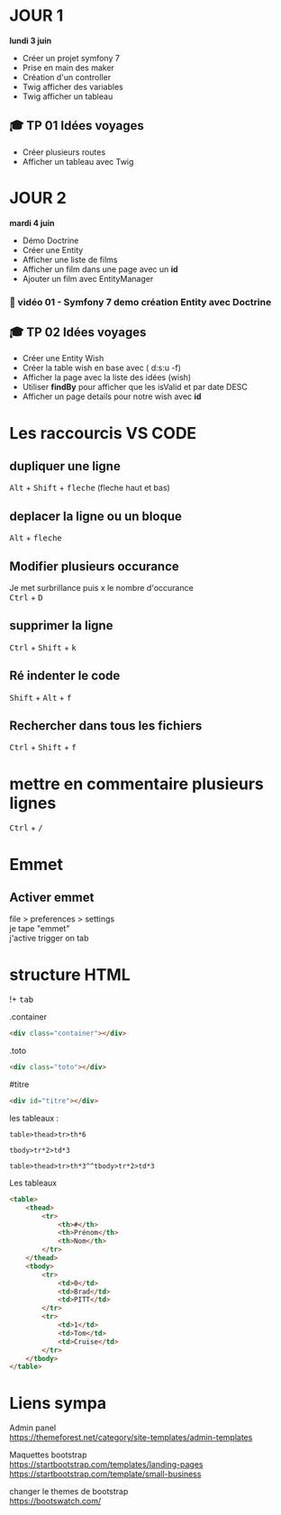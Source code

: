 # JOUR 1
__lundi 3 juin__
- Créer un projet symfony 7
- Prise en main des maker
- Création d'un controller
- Twig afficher des variables
- Twig afficher un tableau
## :mortar_board: TP 01 Idées voyages 
- Créer plusieurs routes
- Afficher un tableau avec Twig


# JOUR 2
__mardi 4 juin__
- Démo Doctrine
- Créer une Entity
- Afficher une liste de films
- Afficher un film dans une page avec un **id**
- Ajouter un film avec EntityManager  
### :movie_camera: vidéo 01 - Symfony 7 demo création Entity avec Doctrine
## :mortar_board: TP 02 Idées voyages 
- Créer une Entity Wish
- Créer la table wish en base avec ( d:s:u -f)
- Afficher la page avec la liste des idées (wish)
- Utiliser **findBy** pour afficher que les isValid et par date DESC
- Afficher un page details pour notre wish avec **id**


# Les raccourcis VS CODE

## dupliquer une ligne
<kbd>Alt</kbd> + <kbd>Shift</kbd> + <kbd>fleche</kbd> (fleche haut et bas)

## deplacer la ligne ou un bloque
<kbd>Alt</kbd> +  <kbd>fleche</kbd>

## Modifier plusieurs occurance
Je met surbrillance puis x le nombre d'occurance  
<kbd>Ctrl</kbd> +  <kbd>D</kbd>  

## supprimer la ligne
<kbd>Ctrl</kbd> +  <kbd>Shift</kbd>  +  <kbd>k</kbd>  

## Ré indenter le code
<kbd>Shift</kbd> +  <kbd>Alt</kbd>  +  <kbd>f</kbd>  

## Rechercher dans tous les fichiers
<kbd>Ctrl</kbd> +  <kbd>Shift</kbd>  +  <kbd>f</kbd> 

# mettre en commentaire plusieurs lignes
<kbd>Ctrl</kbd> +  <kbd>/</kbd>

# Emmet
## Activer emmet
file > preferences > settings  
je tape "emmet"  
j'active trigger on tab  

# structure HTML
!+ <kbd>tab</kbd>

.container  
```html 
<div class="container"></div> 
 ```
.toto  
```html 
<div class="toto"></div> 
``` 
#titre
```html   
<div id="titre"></div>  
```

les tableaux :
```
table>thead>tr>th*6 
```

```
tbody>tr*2>td*3
````

```
table>thead>tr>th*3^^tbody>tr*2>td*3
```
Les tableaux
```html
<table>
    <thead>
        <tr>
            <th>#</th>
            <th>Prénom</th>
            <th>Nom</th>
        </tr>
    </thead>
    <tbody>
        <tr>
            <td>0</td>
            <td>Brad</td>
            <td>PITT</td>
        </tr>
        <tr>
            <td>1</td>
            <td>Tom</td>
            <td>Cruise</td>
        </tr>
    </tbody>
</table>
```

# Liens sympa
Admin panel  
https://themeforest.net/category/site-templates/admin-templates

Maquettes bootstrap  
https://startbootstrap.com/templates/landing-pages
https://startbootstrap.com/template/small-business

changer le themes de bootstrap  
https://bootswatch.com/




